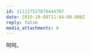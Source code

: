 ```yaml
---
id: 111137527879444707
date: 2010-10-08T11:44:00.000Z
reply: false
media_attachments: 0
---
```


呵呵。 ​​​​

